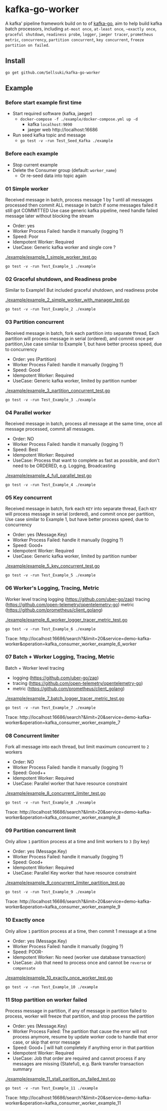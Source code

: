 
# kafka-go-worker

A kafka' pipeline framework build on to of [kafka-go](https://github.com/segmentio/kafka-go), aim to help build kafka batch processors, including `at-most once`, `at-least once`, `~exactly once`, `graceful shutdown`, `readiness probe`, `logger`, `jaeger tracer`, `prometheus metric`, `concurrency`, `partition concurrent`, `key concurrent`, `freeze partition on failed`.

## Install
```shell
go get github.com/Sellsuki/kafka-go-worker
```

## Example

### Before start example first time
- Start required software (kafka, jaeger)
    - `docker-compose -f ./example/docker-compose.yml up -d`
        - kafka `localhost:9090`
        - jaeger web http://localhost:16686
- Run seed kafka topic and message
    - `go test -v -run Test_Seed_Kafka ./example`

### Before each example
- Stop current example
- Delete the Consumer group (default: `worker_name`)
  - Or re-seed data into topic again


### 01 Simple worker
Received message in batch, process message 1 by 1 until all messages processed then commit ALL message in batch if some messages failed it still got COMMITTED Use case generic kafka pipeline, need handle failed message later without blocking the stream
 - Order: yes
 - Worker Process Failed: handle it manually (logging ?)
 - Speed: Poor
 - Idempotent Worker: Required
 - UseCase: Generic kafka worker and single core ?
 
[./example/example_1_simple_worker_test.go](./example/example_1_simple_worker_test.go)

`go test -v -run Test_Example_1 ./example`

### 02 Graceful shutdown, and Readiness probe
Similar to Example1 But included graceful shutdown, and readiness probe

[./example/example_2_simple_worker_with_manager_test.go](./example/example_2_simple_worker_with_manager_test.go)

`go test -v -run Test_Example_2 ./example`

### 03 Partition concurrent
Received message in batch, fork each partition into separate thread, Each partition will process message in serial (ordered), and commit once per partition,Use case similar to Example 1, but have better process speed, due to concurrency
 - Order: yes (Partition)
 - Worker Process Failed: handle it manually (logging ?)
 - Speed: Good
 - Idempotent Worker: Required
 - UseCase: Generic kafka worker, limited by partition number

[./example/example_3_partition_concurrent_test.go](./example/example_3_partition_concurrent_test.go)

`go test -v -run Test_Example_3 ./example`

### 04 Parallel worker
Received message in batch, process all message at the same time, once all message processed, commit all messages.
 - Order: NO
 - Worker Process Failed: handle it manually (logging ?)
 - Speed: Best
 - Idempotent Worker: Required
 - UseCase: Process that want to complete as fast as possible, and don't need to be ORDERED, e.g. Logging, Broadcasting

[./example/example_4_full_parallel_test.go](./example/example_4_full_parallel_test.go)

`go test -v -run Test_Example_4 ./example`

### 05 Key concurrent
Received message in batch, fork each `KEY` into separate thread, Each `KEY` will process message in serial (ordered), and commit once per partition, Use case similar to Example 1, but have better process speed, due to concurrency
 - Order: yes (Message.Key)
 - Worker Process Failed: handle it manually (logging ?)
 - Speed: Good+
 - Idempotent Worker: Required
 - UseCase: Generic kafka worker, limited by partition number

[./example/example_5_key_concurrent_test.go](./example/example_5_key_concurrent_test.go)

`go test -v -run Test_Example_5 ./example`

### 06 Worker's Logging, Tracing, Metric
Worker level tracing
logging (https://github.com/uber-go/zap)
tracing (https://github.com/open-telemetry/opentelemetry-go)
metric (https://github.com/prometheus/client_golang)

[./example/example_6_worker_logger_tracer_metric_test.go](./example/example_6_worker_logger_tracer_metric_test.go)

`go test -v -run Test_Example_6 ./example`

Trace: http://localhost:16686/search?&limit=20&service=demo-kafka-worker&operation=kafka_consumer_worker_example_6_worker

### 07 Batch + Worker Logging, Tracing, Metric
Batch + Worker level tracing
- logging (https://github.com/uber-go/zap)
- tracing (https://github.com/open-telemetry/opentelemetry-go)
- metric (https://github.com/prometheus/client_golang)

[./example/example_7_batch_logger_tracer_metric_test.go](./example/example_7_batch_logger_tracer_metric_test.go)

`go test -v -run Test_Example_7 ./example`

Trace: http://localhost:16686/search?&limit=20&service=demo-kafka-worker&operation=kafka_consumer_worker_example_7

### 08 Concurrent limiter
Fork all message into each thread, but limit maximum concurrent to `2` workers
 - Order: NO
 - Worker Process Failed: handle it manually (logging ?)
 - Speed: Good++
 - Idempotent Worker: Required
 - UseCase: Parallel worker that have resource constraint

[./example/example_8_concurrent_limiter_test.go](./example/example_8_concurrent_limiter_test.go)

`go test -v -run Test_Example_8 ./example`

Trace: http://localhost:16686/search?&limit=20&service=demo-kafka-worker&operation=kafka_consumer_worker_example_8

### 09 Partition concurrent limit
Only allow `1` partition process at a time and limit workers to `3` (by key)
 - Order: yes (Message.Key)
 - Worker Process Failed: handle it manually (logging ?)
 - Speed: Good+
 - Idempotent Worker: Required
 - UseCase: Parallel Key worker that have resource constraint

[./example/example_9_concurrent_limiter_partition_test.go](./example/example_9_concurrent_limiter_partition_test.go)

`go test -v -run Test_Example_9 ./example`

Trace: http://localhost:16686/search?&limit=20&service=demo-kafka-worker&operation=kafka_consumer_worker_example_9

### 10 Exactly once
Only allow `1` partition process at a time, then commit 1 message at a time
 - Order: yes (Message.Key)
 - Worker Process Failed: handle it manually (logging ?)
 - Speed: POOR-
 - Idempotent Worker: No need (worker use database transaction)
 - UseCase: Job that need to process once and cannot be `reverse` or `compensate`

[./example/example_10_exactly_once_worker_test.go](./example/example_10_exactly_once_worker_test.go)

`go test -v -run Test_Example_10 ./example`


### 11 Stop partition on worker failed
Process message in partition, if any of message in partition failed to process, worker will freeze that partition, and stop process the partition
 - Order: yes (Message.Key)
 - Worker Process Failed: The partition that cause the error will not process anymore, resume by update worker code to handle that error case, or skip that error message
 - Speed: Good+ | will halt completely if anything error in that partition
 - Idempotent Worker: Required
 - UseCase: Job that order are required and cannot process if any messages are missing (Stateful), e.g. Bank transfer transaction summary

[./example/example_11_stall_parition_on_failed_test.go](./example/example_11_stall_parition_on_failed_test.go)

`go test -v -run Test_Example_11 ./example`

Trace: http://localhost:16686/search?&limit=20&service=demo-kafka-worker&operation=kafka_consumer_worker_example_11